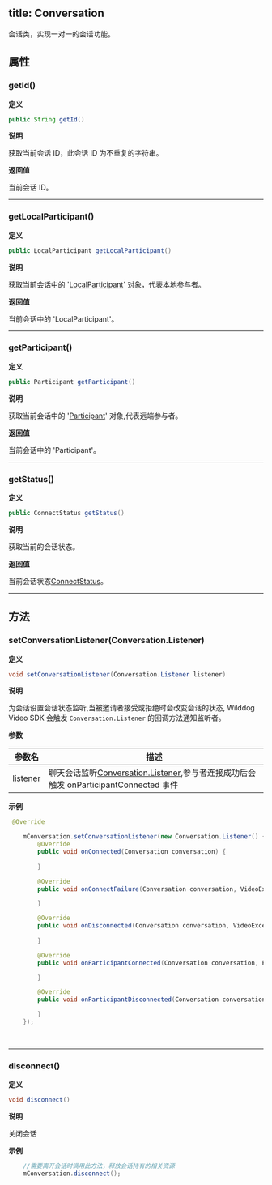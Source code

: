 title: Conversation
---

会话类，实现一对一的会话功能。

## 属性

### getId()

**定义**   

```java
public String getId()
```

**说明**

获取当前会话 ID，此会话 ID 为不重复的字符串。


**返回值**

当前会话 ID。

---

### getLocalParticipant()

**定义**   

```java
public LocalParticipant getLocalParticipant()
```

**说明**

获取当前会话中的 '[LocalParticipant](/api/video/android/local-participant.html)' 对象，代表本地参与者。


**返回值**

当前会话中的 'LocalParticipant'。

---

### getParticipant()

**定义**   

```java
public Participant getParticipant()
```

**说明**

获取当前会话中的 '[Participant](/api/video/android/participant.html)' 对象,代表远端参与者。


**返回值**

当前会话中的 'Participant'。

---

### getStatus()

**定义**   

```java
public ConnectStatus getStatus()
```

**说明**

获取当前的会话状态。


**返回值**

当前会话状态[ConnectStatus](/api/video/android/connect-status.html)。

---

## 方法

### setConversationListener(Conversation.Listener)

**定义**   

```java
void setConversationListener(Conversation.Listener listener)
```

**说明**

为会话设置会话状态监听,当被邀请者接受或拒绝时会改变会话的状态, Wilddog Video SDK 会触发 `Conversation.Listener` 的回调方法通知监听者。

**参数**

| 参数名 | 描述 |
|---|---|
|listener|聊天会话监听[Conversation.Listener](/api/video/android/conversation-listener.html),参与者连接成功后会触发 onParticipantConnected 事件|


**示例**

```java
 @Override

    mConversation.setConversationListener(new Conversation.Listener() {
        @Override
        public void onConnected(Conversation conversation) {
                            
        }

        @Override
        public void onConnectFailure(Conversation conversation, VideoException exception) {

        }

        @Override
        public void onDisconnected(Conversation conversation, VideoException exception) {
        
        }

        @Override
        public void onParticipantConnected(Conversation conversation, Participant participant) {

        }

        @Override
        public void onParticipantDisconnected(Conversation conversation, Participant participant) {

        }
    });
```

</br>

---

### disconnect()

**定义**   

```java
void disconnect()
```

**说明**

关闭会话

**示例**

```java
	//需要离开会话时调用此方法，释放会话持有的相关资源
	mConversation.disconnect();
```
